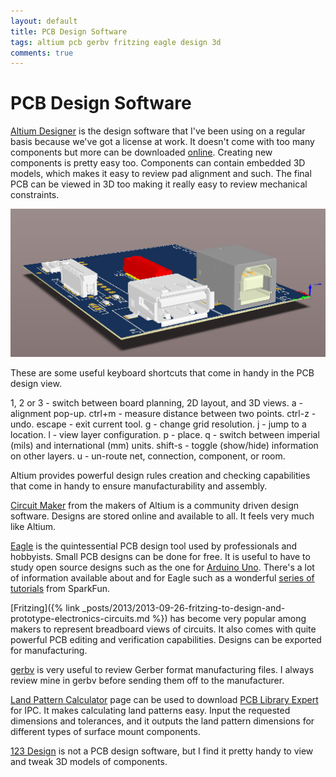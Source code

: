```yaml
---
layout: default
title: PCB Design Software
tags: altium pcb gerbv fritzing eagle design 3d
comments: true
---
```

# PCB Design Software

[Altium Designer](http://www.altium.com/altium-designer/) is the design software that I've been using on a regular basis because we've got a license at work. It doesn't come with too many components but more can be downloaded [online](https://designcontent.live.altium.com/). Creating new components is pretty easy too. Components can contain embedded 3D models, which makes it easy to review pad alignment and such. The final PCB can be viewed in 3D too making it really easy to review mechanical constraints.

![3D View in Altium Designer](/assets/img/altium-fixture-3d.png)

These are some useful keyboard shortcuts that come in handy in the PCB design view.

1, 2 or 3 - switch between board planning, 2D layout, and 3D views.
a - alignment pop-up.
ctrl+m - measure distance between two points.
ctrl-z - undo.
escape - exit current tool.
g - change grid resolution.
j - jump to a location.
l - view layer configuration.
p - place.
q - switch between imperial (mils) and international (mm) units.
shift-s - toggle (show/hide) information on other layers.
u - un-route net, connection, component, or room.

Altium provides powerful design rules creation and checking capabilities that come in handy to ensure manufacturability and assembly.

[Circuit Maker](http://circuitmaker.com/) from the makers of Altium is a community driven design software. Designs are stored online and available to all. It feels very much like Altium.

[Eagle](https://cadsoft.io/) is the quintessential PCB design tool used by professionals and hobbyists. Small PCB designs can be done for free. It is useful to have to study open source designs such as the one for [Arduino Uno](https://www.arduino.cc/en/Main/ArduinoBoardUno). There's a lot of information available about and for Eagle such as a wonderful [series of tutorials](https://learn.sparkfun.com/tutorials/how-to-install-and-setup-eagle) from SparkFun.

[Fritzing]({% link _posts/2013/2013-09-26-fritzing-to-design-and-prototype-electronics-circuits.md %}) has become very popular among makers to represent breadboard views of circuits. It also comes with quite powerful PCB editing and verification capabilities. Designs can be exported for manufacturing.

[gerbv](http://gerbv.geda-project.org/) is very useful to review Gerber format manufacturing files. I always review mine in gerbv before sending them off to the manufacturer.

[Land Pattern Calculator](http://www.ipc.org/ContentPage.aspx?pageid=Land-Pattern-Calculator) page can be used to download [PCB Library Expert](http://www.pcblibraries.com/LibraryExpert/) for IPC. It makes calculating land patterns easy. Input the requested dimensions and tolerances, and it outputs the land pattern dimensions for different types of surface mount components.

[123 Design](http://www.123dapp.com/design) is not a PCB design software, but I find it pretty handy to view and tweak 3D models of components.
